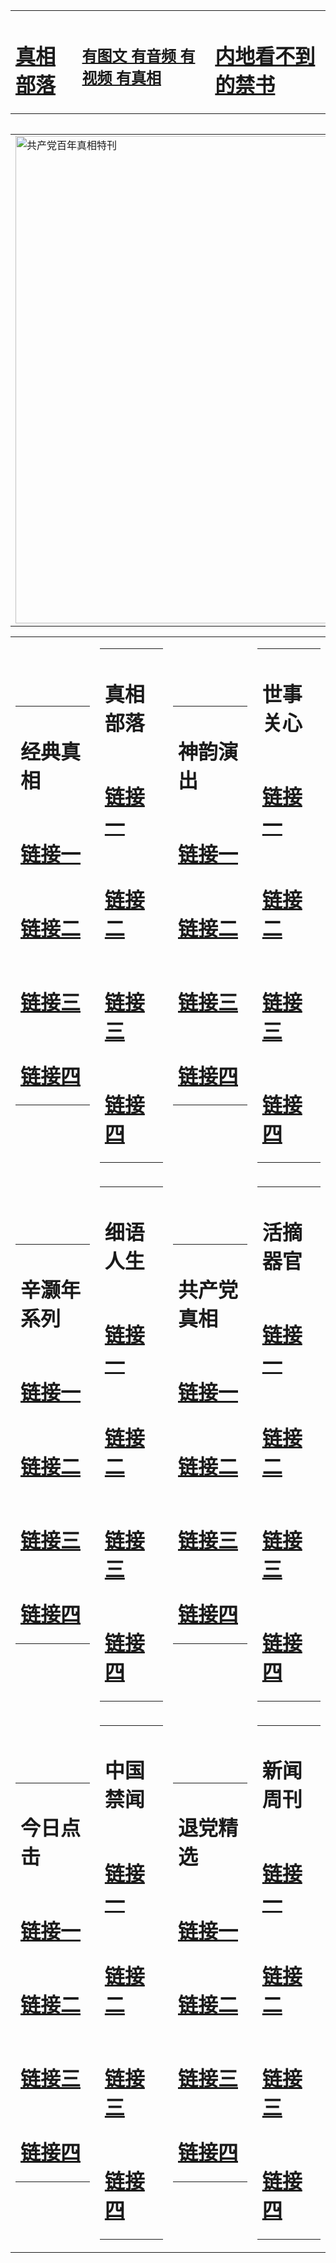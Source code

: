 <table><tr><td><H1><a href="http://zx.hopto.me/ojee5">真相部落</a></H1></td><td><H2><a href="http://zx.hopto.me/7sb0o">有图文 有音频 有视频 有真相</a></H2><td><H1><a href="http://zx.hopto.me/5873o"> 内地看不到的禁书</a></H1></td></table><table><table><tr><td><a href="http://zx.hopto.me/rwnmz"><img src="http://3982.e09.seyyah360.com/zx/bngcd/gcdbnzx.jpg" width="780"  border="0" alt="共产党百年真相特刊"></a></td></tr></table><table><tr><td><table><tr><td ><h1>经典真相</h1></td></tr><tr><td><h1>  <a href="http://zx.hopto.me/5jmd1" target=_blank>链接一</a>  </h1></td></tr><tr><td><h1>  <a href="http://zx.hopto.me/vyjug" target=_blank>链接二</a>  </h1></td></tr><tr><td><h1>  <a href="http://zx.hopto.me/bhj4h" target=_blank>链接三</a>  </h1></td></tr><tr><td><h1>  <a href="http://zx.hopto.me/b1hyj" target=_blank>链接四</a>  </h1></td></tr></table></td><td><table><tr><td ><h1>真相部落</h1></td></tr><tr><td><h1>  <a href="http://zx.hopto.me/jrgxe" target=_blank>链接一</a>  </h1></td></tr><tr><td><h1>  <a href="http://zx.hopto.me/8d7th" target=_blank>链接二</a>  </h1></td></tr><tr><td><h1>  <a href="http://zx.hopto.me/omie7" target=_blank>链接三</a>  </h1></td></tr><tr><td><h1>  <a href="http://zx.hopto.me/19h3y" target=_blank>链接四</a>  </h1></td></tr></table></td><td><table><tr><td ><h1>神韵演出</h1></td></tr><tr><td><h1>  <a href="http://zx.hopto.me/w78t8" target=_blank>链接一</a>  </h1></td></tr><tr><td><h1>  <a href="http://zx.hopto.me/6acjo" target=_blank>链接二</a>  </h1></td></tr><tr><td><h1>  <a href="http://zx.hopto.me/525zb" target=_blank>链接三</a>  </h1></td></tr><tr><td><h1>  <a href="http://zx.hopto.me/qki6z" target=_blank>链接四</a>  </h1></td></tr></table></td><td><table><tr><td ><h1>世事关心</h1></td></tr><tr><td><h1>  <a href="http://zx.hopto.me/1ujb-" target=_blank>链接一</a>  </h1></td></tr><tr><td><h1>  <a href="http://zx.hopto.me/b6j5s" target=_blank>链接二</a>  </h1></td></tr><tr><td><h1>  <a href="http://zx.hopto.me/b9jfs" target=_blank>链接三</a>  </h1></td></tr><tr><td><h1>  <a href="http://zx.hopto.me/-p1uq" target=_blank>链接四</a>  </h1></td></tr></table></td></tr><tr><td><table><tr><td ><h1>辛灏年系列</h1></td></tr><tr><td><h1>  <a href="http://zx.hopto.me/bdbbv" target=_blank>链接一</a>  </h1></td></tr><tr><td><h1>  <a href="http://zx.hopto.me/r877n" target=_blank>链接二</a>  </h1></td></tr><tr><td><h1>  <a href="http://zx.hopto.me/tflpl" target=_blank>链接三</a>  </h1></td></tr><tr><td><h1>  <a href="http://zx.hopto.me/vkg9y" target=_blank>链接四</a>  </h1></td></tr></table></td><td><table><tr><td ><h1>细语人生</h1></td></tr><tr><td><h1>  <a href="http://zx.hopto.me/-rkg8" target=_blank>链接一</a>  </h1></td></tr><tr><td><h1>  <a href="http://zx.hopto.me/50mpz" target=_blank>链接二</a>  </h1></td></tr><tr><td><h1>  <a href="http://zx.hopto.me/auq4-" target=_blank>链接三</a>  </h1></td></tr><tr><td><h1>  <a href="http://zx.hopto.me/pvm1o" target=_blank>链接四</a>  </h1></td></tr></table></td><td><table><tr><td ><h1>共产党真相</h1></td></tr><tr><td><h1>  <a href="http://zx.hopto.me/-zrm-" target=_blank>链接一</a>  </h1></td></tr><tr><td><h1>  <a href="http://zx.hopto.me/apgw2" target=_blank>链接二</a>  </h1></td></tr><tr><td><h1>  <a href="http://zx.hopto.me/zd3oy" target=_blank>链接三</a>  </h1></td></tr><tr><td><h1>  <a href="http://zx.hopto.me/1q2za" target=_blank>链接四</a>  </h1></td></tr></table></td><td><table><tr><td ><h1>活摘器官</h1></td></tr><tr><td><h1>  <a href="http://zx.hopto.me/m1go0" target=_blank>链接一</a>  </h1></td></tr><tr><td><h1>  <a href="http://zx.hopto.me/xfj9d" target=_blank>链接二</a>  </h1></td></tr><tr><td><h1>  <a href="http://zx.hopto.me/n0c7u" target=_blank>链接三</a>  </h1></td></tr><tr><td><h1>  <a href="http://zx.hopto.me/mp7vm" target=_blank>链接四</a>  </h1></td></tr></table></td></tr><tr><td><table><tr><td ><h1>今日点击</h1></td></tr><tr><td><h1>  <a href="http://zx.hopto.me/p5woi" target=_blank>链接一</a>  </h1></td></tr><tr><td><h1>  <a href="http://zx.hopto.me/45qzm" target=_blank>链接二</a>  </h1></td></tr><tr><td><h1>  <a href="http://zx.hopto.me/pbpuq" target=_blank>链接三</a>  </h1></td></tr><tr><td><h1>  <a href="http://zx.hopto.me/aympj" target=_blank>链接四</a>  </h1></td></tr></table></td><td><table><tr><td ><h1>中国禁闻</h1></td></tr><tr><td><h1>  <a href="http://zx.hopto.me/cq60v" target=_blank>链接一</a>  </h1></td></tr><tr><td><h1>  <a href="http://zx.hopto.me/aur15" target=_blank>链接二</a>  </h1></td></tr><tr><td><h1>  <a href="http://zx.hopto.me/pjlk-" target=_blank>链接三</a>  </h1></td></tr><tr><td><h1>  <a href="http://zx.hopto.me/1y1h9" target=_blank>链接四</a>  </h1></td></tr></table></td><td><table><tr><td ><h1>退党精选</h1></td></tr><tr><td><h1>  <a href="http://zx.hopto.me/r-vkf" target=_blank>链接一</a>  </h1></td></tr><tr><td><h1>  <a href="http://zx.hopto.me/4y2a2" target=_blank>链接二</a>  </h1></td></tr><tr><td><h1>  <a href="http://zx.hopto.me/ex1jh" target=_blank>链接三</a>  </h1></td></tr><tr><td><h1>  <a href="http://zx.hopto.me/-m42q" target=_blank>链接四</a>  </h1></td></tr></table></td><td><table><tr><td ><h1>新闻周刊</h1></td></tr><tr><td><h1>  <a href="http://zx.hopto.me/6esw1" target=_blank>链接一</a>  </h1></td></tr><tr><td><h1>  <a href="http://zx.hopto.me/iikvr" target=_blank>链接二</a>  </h1></td></tr><tr><td><h1>  <a href="http://zx.hopto.me/59yh0" target=_blank>链接三</a>  </h1></td></tr><tr><td><h1>  <a href="http://zx.hopto.me/g56qw" target=_blank>链接四</a>  </h1></td></tr></table></td></tr></table>

